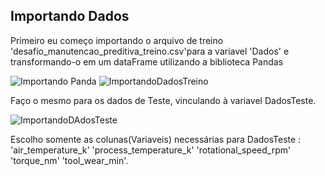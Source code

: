 ## Importando Dados

Primeiro eu começo importando o arquivo de treino 'desafio_manutencao_preditiva_treino.csv'para a variavel 'Dados' e transformando-o em um dataFrame utilizando a biblioteca Pandas

![Importando Panda](https://user-images.githubusercontent.com/114637779/217747892-74ef176e-a592-4ca4-a9c5-e5077c0d4bbd.png)
![ImportandoDadosTreino](https://user-images.githubusercontent.com/114637779/217748650-35946941-e969-4566-8167-dacf32fbc702.png)



Faço o mesmo para os dados de Teste, vinculando à variavel DadosTeste.

![ImportandoDAdosTeste](https://user-images.githubusercontent.com/114637779/217748313-fcb9b26c-fd4e-441b-a3b5-dbbe6b413100.png)

 Escolho somente as colunas(Variaveis) necessárias para DadosTeste : 'air_temperature_k' 'process_temperature_k' 'rotational_speed_rpm' 'torque_nm' 'tool_wear_min'.
